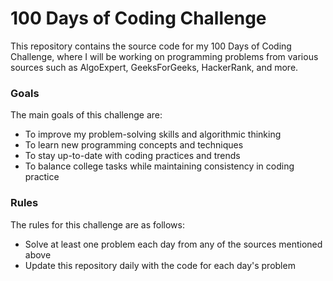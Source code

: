 <h1>100 Days of Coding Challenge</h1>
This repository contains the source code for my 100 Days of Coding Challenge, where I will be working on programming problems from various sources such as 
AlgoExpert, GeeksForGeeks, HackerRank, and more.

<h3>Goals</h3>
The main goals of this challenge are:

- To improve my problem-solving skills and algorithmic thinking
- To learn new programming concepts and techniques
- To stay up-to-date with coding practices and trends
- To balance college tasks while maintaining consistency in coding practice

<h3>Rules</h3>
The rules for this challenge are as follows:

- Solve at least one problem each day from any of the sources mentioned above
- Update this repository daily with the code for each day's problem
